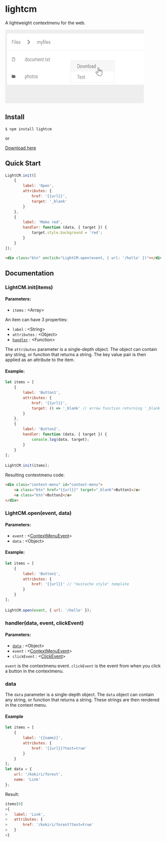 # lightcm
A lightweight contextmenu for the web.

![Screenshot](screenshots/screenshot.png)

## Install

```
$ npm install lightcm
```

or

[Download here](dist.zip)

## Quick Start
```javascript
LightCM.init([
    {
        label: 'Open',
        attributes: {
            href: '{{url}}',
            target: '_blank'
        }
    },
    {
        label: 'Make red',
        handler: function (data, { target }) {
            target.style.background = 'red';
        }
    }
]);

```

```html
<div class="btn" onclick="LightCM.open(event, { url: '/hello' })"></div>
```

## Documentation


### LightCM.init(items)
#### Parameters:
 * `items` : \<Array\>

An item can have 3 properties:
 * `label` : \<String\>
 * `attributes` : \<Object\>
 * [`handler`](#handlerdata-event-clickevent) : \<Function\>

The `attributes` parameter is a single-depth object.  The object can contain any string, or function that returns a string. The key value pair is then applied as an attribute to the item.

#### Example:
```javascript
let items = [
    {
        label: 'Button1',
        attributes: {
            href: '{{url}}',
            target: () => '_blank' // arrow function returning '_blank'.
        }
    },
    {
        label: 'Button2',
        handler: function (data, { target }) {
            console.log(data, target);
        }
    }
];

LightCM.init(items);
```
Resulting contextmenu code:
```html
<div class="context-menu" id="context-menu">
    <a class="btn" href="{{url}}" target="_blank">Button1</a>
    <a class="btn">Button2</a>
</div>
```



### LightCM.open(event, data)
#### Parameters:
 * `event` : \<[ContextMenuEvent](https://developer.mozilla.org/en-US/docs/Web/Events/contextmenu)\>
 * `data` : \<Object\>



#### Example:
```javascript
let items = [
    {
        label: 'Button1',
        attributes: {
            href: '{{url}}' // "mustache style" template
        }
    }
];

LightCM.open(event, { url: '/hello' });
```


### handler(data, event, clickEvent)
#### Parameters:
 * [`data`](#data) : \<Object\>
 * `event` : \<[ContextMenuEvent](https://developer.mozilla.org/en-US/docs/Web/Events/contextmenu)\>
 * `clickEvent` : \<[ClickEvent](https://developer.mozilla.org/en/docs/Web/Events/click)\>

`event` is the contextmenu event.
`clickEvent` is the event from when you click a button in the contextmenu.


### data
The `data` parameter is a single-depth object. The `data` object can contain any string, or function that returns a string. These strings are then rendered in the context menu.

#### Example
```js
let items = [
    {
        label: '{{name}}',
        attributes: {
            href: '{{url}}?test=true'
        }
    }
];
let data = {
    url: '/kokiri/forest',
    name: 'Link'
};
```
Result:
```js
items[0]
>{
>   label: 'Link',
>   attributes: {
>       href: '/kokiri/forest?test=true'
>   }
>}
```
